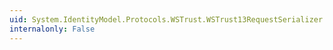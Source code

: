 ```yaml
---
uid: System.IdentityModel.Protocols.WSTrust.WSTrust13RequestSerializer.#ctor
internalonly: False
---
```


